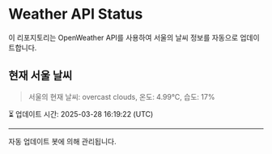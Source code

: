 
# Weather API Status

이 리포지토리는 OpenWeather API를 사용하여 서울의 날씨 정보를 자동으로 업데이트합니다.

## 현재 서울 날씨
> 서울의 현재 날씨: overcast clouds, 온도: 4.99°C, 습도: 17%

⏳ 업데이트 시간: 2025-03-28 16:19:22 (UTC)

---
자동 업데이트 봇에 의해 관리됩니다.
